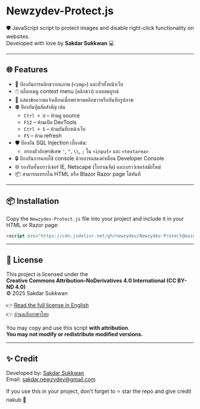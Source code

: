 # Newzydev-Protect.js

🛡️ JavaScript script to protect images and disable right-click functionality on websites.  
Developed with love by **Sakdar Sukkwan** 💻

---

## 🌐 Features

- 🚫 ป้องกันการคลิกขวาบนภาพ (`<img>`) และทั่วทั้งหน้าเว็บ
- 🖱️ บล็อกเมนู context menu (คลิกขวา) แบบสมบูรณ์
- 💬 แสดงข้อความแจ้งเตือนเมื่อพยายามคลิกขวาหรือบันทึกรูปภาพ
- ⛔ ป้องกันปุ่มลัดสำคัญ เช่น
  - `Ctrl + U` – ห้ามดู source
  - `F12` – ห้ามเปิด DevTools
  - `Ctrl + S` – ห้ามบันทึกหน้าเว็บ
  - `F5` – ห้าม refresh
- 🛡️ ป้องกัน SQL Injection เบื้องต้น:
  - กรองตัวอักษรพิเศษ `'`, `"`, `\\`, `;` ใน `<input>` และ `<textarea>`
- 🔒 ป้องกันการแอบใช้ console ด้วยการแสดงคำเตือน Developer Console
- 🌐 รองรับทั้งเบราว์เซอร์ IE, Netscape (โบราณจัด) และเบราว์เซอร์สมัยใหม่
- 📦 สามารถแทรกใน HTML หรือ Blazor Razor page ได้ทันที

---

## 📦 Installation

Copy the `Newzydev-Protect.js` file into your project and include it in your HTML or Razor page:

```html
<script src="https://cdn.jsdelivr.net/gh/newzydev/Newzydev-Protect@main/Newzydev-Protect.js"></script>
```

---

## 📜 License

This project is licensed under the  
**Creative Commons Attribution–NoDerivatives 4.0 International (CC BY-ND 4.0)**  
© 2025 Sakdar Sukkwan

👉 [Read the full license in English](https://creativecommons.org/licenses/by-nd/4.0/legalcode)  
👉 [อ่านฉบับภาษาไทย](https://creativecommons.org/licenses/by-nd/4.0/deed.th)

You may copy and use this script **with attribution**.  
**You may not modify or redistribute modified versions.**

---

## ✨ Credit

Developed by: [Sakdar Sukkwan](https://github.com/newzydev)  
Email: sakdar.newzydev@gmail.com

If you use this in your project, don’t forget to ⭐ star the repo and give credit nakub 🩷
